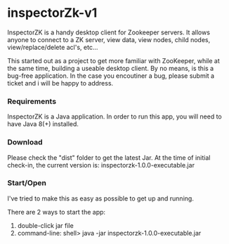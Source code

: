 # inspectorZk-v1
InspectorZK is a handy desktop client for Zookeeper servers. It allows anyone to connect to a ZK server, view data, view nodes, child nodes, view/replace/delete acl's, etc...

This started out as a project to get more familiar with ZooKeeper, while at the same time, building a useable desktop client. By no means, is this a bug-free application. In the case you encoutiner a bug, please submit a ticket and i will be happy to address.

### Requirements
InspectorZK is a Java application. In order to run this app, you will need to have Java 8(+) installed.

### Download
Please check the "dist" folder to get the latest Jar.
At the time of initial check-in, the current version is: inspectorzk-1.0.0-executable.jar

### Start/Open
I've tried to make this as easy as possible to get up and running.

There are 2 ways to start the app:

1. double-click jar file
2. command-line: shell> java -jar inspectorzk-1.0.0-executable.jar
